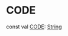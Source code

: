 # CODE


const val [CODE](-c-o-d-e.md): [String](https://kotlinlang.org/api/latest/jvm/stdlib/kotlin/-string/index.html)
